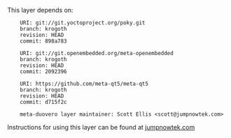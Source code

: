 This layer depends on:

        URI: git://git.yoctoproject.org/poky.git
        branch: krogoth 
        revision: HEAD
        commit: 898a783

        URI: git://git.openembedded.org/meta-openembedded
        branch: krogoth 
        revision: HEAD
        commit: 2092396

        URI: https://github.com/meta-qt5/meta-qt5
        branch: krogoth
        revision: HEAD
        commit: d715f2c

        meta-duovero layer maintainer: Scott Ellis <scott@jumpnowtek.com>

Instructions for using this layer can be found at [jumpnowtek.com][duovero-yocto-build]

[duovero-yocto-build]: http://www.jumpnowtek.com/yocto/Duovero-Systems-with-Yocto.html
